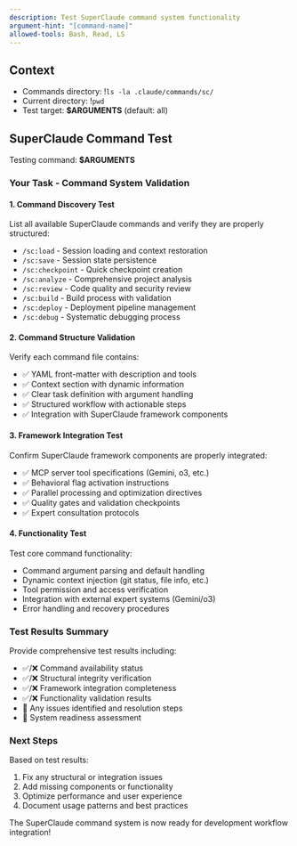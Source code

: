 ```yaml
---
description: Test SuperClaude command system functionality
argument-hint: "[command-name]"
allowed-tools: Bash, Read, LS
---
```


## Context
- Commands directory: !`ls -la .claude/commands/sc/`
- Current directory: !`pwd`
- Test target: **$ARGUMENTS** (default: all)

## SuperClaude Command Test
Testing command: **$ARGUMENTS**

### Your Task - Command System Validation

#### 1. Command Discovery Test
List all available SuperClaude commands and verify they are properly structured:

- `/sc:load` - Session loading and context restoration
- `/sc:save` - Session state persistence  
- `/sc:checkpoint` - Quick checkpoint creation
- `/sc:analyze` - Comprehensive project analysis
- `/sc:review` - Code quality and security review
- `/sc:build` - Build process with validation
- `/sc:deploy` - Deployment pipeline management  
- `/sc:debug` - Systematic debugging process

#### 2. Command Structure Validation
Verify each command file contains:
- ✅ YAML front-matter with description and tools
- ✅ Context section with dynamic information
- ✅ Clear task definition with argument handling
- ✅ Structured workflow with actionable steps
- ✅ Integration with SuperClaude framework components

#### 3. Framework Integration Test
Confirm SuperClaude framework components are properly integrated:
- ✅ MCP server tool specifications (Gemini, o3, etc.)
- ✅ Behavioral flag activation instructions
- ✅ Parallel processing and optimization directives
- ✅ Quality gates and validation checkpoints
- ✅ Expert consultation protocols

#### 4. Functionality Test
Test core command functionality:
- Command argument parsing and default handling
- Dynamic context injection (git status, file info, etc.)
- Tool permission and access verification
- Integration with external expert systems (Gemini/o3)
- Error handling and recovery procedures

### Test Results Summary
Provide comprehensive test results including:
- ✅/❌ Command availability status
- ✅/❌ Structural integrity verification
- ✅/❌ Framework integration completeness
- ✅/❌ Functionality validation results
- 📝 Any issues identified and resolution steps
- 🚀 System readiness assessment

### Next Steps
Based on test results:
1. Fix any structural or integration issues
2. Add missing components or functionality
3. Optimize performance and user experience
4. Document usage patterns and best practices

The SuperClaude command system is now ready for development workflow integration!